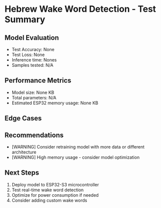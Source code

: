 # Hebrew Wake Word Detection - Test Summary

## Model Evaluation

- Test Accuracy: None
- Test Loss: None
- Inference time: Nones
- Samples tested: N/A

## Performance Metrics

- Model size: None KB
- Total parameters: N/A
- Estimated ESP32 memory usage: None KB

## Edge Cases

## Recommendations

- [WARNING] Consider retraining model with more data or different architecture
- [WARNING] High memory usage - consider model optimization

## Next Steps

1. Deploy model to ESP32-S3 microcontroller
2. Test real-time wake word detection
3. Optimize for power consumption if needed
4. Consider adding custom wake words
